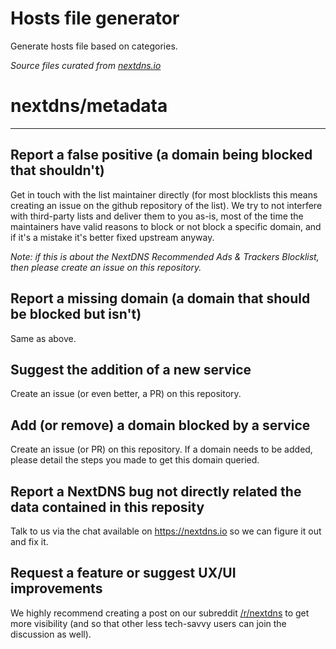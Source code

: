 # Hosts file generator
Generate hosts file based on categories.

*Source files curated from [nextdns.io](https://nextdns.io)*

# nextdns/metadata
---

## Report a false positive (a domain being blocked that shouldn't)
Get in touch with the list maintainer directly (for most blocklists this means creating an issue on the github repository of the list). We try to not interfere with third-party lists and deliver them to you as-is, most of the time the maintainers have valid reasons to block or not block a specific domain, and if it's a mistake it's better fixed upstream anyway.

*Note: if this is about the NextDNS Recommended Ads & Trackers Blocklist, then please create an issue on this repository.*

## Report a missing domain (a domain that should be blocked but isn't)
Same as above.

## Suggest the addition of a new service
Create an issue (or even better, a PR) on this repository.

## Add (or remove) a domain blocked by a service
Create an issue (or PR) on this repository. If a domain needs to be added, please detail the steps you made to get this domain queried.

## Report a NextDNS bug not directly related the data contained in this reposity
Talk to us via the chat available on https://nextdns.io so we can figure it out and fix it.

## Request a feature or suggest UX/UI improvements
We highly recommend creating a post on our subreddit [/r/nextdns](https://www.reddit.com/r/nextdns) to get more visibility (and so that other less tech-savvy users can join the discussion as well).
